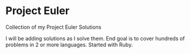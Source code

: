 # Project Euler
Collection of my Project Euler Solutions

I will be adding solutions as I solve them.
End goal is to cover hundreds of problems in 2 or more languages.
Started with Ruby.

